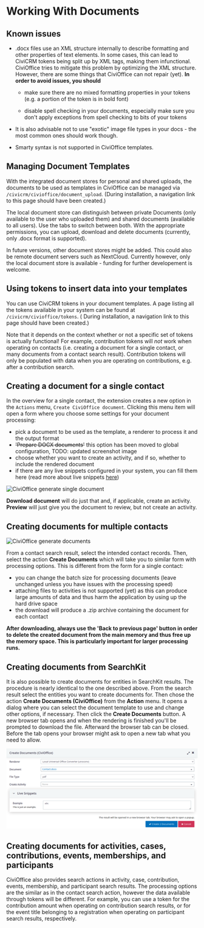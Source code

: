 # Working With Documents

## Known issues

+ .docx files use an XML structure internally to describe formatting and other
  properties of text elements. In some cases, this can lead to CiviCRM tokens
  being split up by XML tags, making them infunctional. CiviOffice tries to
  mitigate this problem by optimizing the XML structure. However, there are some
  things that CiviOffice can not repair (yet). **In order to avoid issues, you
  should**

  + make sure there are no mixed formatting properties in your tokens (e.g. a
    portion of the token is in bold font)

  + disable spell checking in your documents, especially make sure you don't
    apply exceptions from spell checking to bits of your tokens

+ It is also advisable not to use "exotic" image file types in your docs - the
  most common ones should work though.

+ Smarty syntax is not supported in CiviOffice templates.

## Managing Document Templates

With the integrated document stores for personal and shared uploads, the
documents to be used as templates in CiviOffice can be managed
via `/civicrm/civioffice/document_upload`. (During installation, a navigation
link to this page should have been created.)

The local document store can distinguish between private Documents (only
available to the user who uploaded them) and shared documents (available to all
users). Use the tabs to switch between both. With the appropriate permissions,
you can upload, download and delete documents (currently, only .docx format is
supported).

In future versions, other document stores might be added. This could also be
remote document servers such as NextCloud. Currently however, only the local
document store is available - funding for further developement is welcome.

## Using tokens to insert data into your templates

You can use CiviCRM tokens in your document templates. A page listing all the
tokens available in your system can be found at `/civicrm/civioffice/tokens`. (
During installation, a navigation link to this page should have been created.)

Note that it depends on the context whether or not a specific set of tokens is
actually functional! For example, contribution tokens will *not* work when
operating on contacts (i.e. creating a document for a single contact, or many
documents from a contact search result). Contribution tokens will only be
populated with data when you are operating on contributions, e.g. after a
contribution search.

## Creating a document for a single contact

In the overview for a single contact, the extension creates a new option in
the `Actions` menu, `Create CiviOffice document`. Clicking this menu item will
open a form where you choose some settings for your document processing:

- pick a document to be used as the template, a renderer to process it and the
  output format
- ~~'Prepare DOCX documents'~~ this option has been moved to global
  configuration, TODO: updated screenshot image
- choose whether you want to create an activity, and if so, whether to include
  the rendered document
- if there are any live snippets configured in your system, you can fill them
  here (read more about live
  snippets [here](inserting-content-with-live-snippets.md))

![CiviOffice generate single document](../img/civioffice-generate-single-document.png "CiviOffice generate documents")

**Download document** will do just that and, if applicable, create an activity.
**Preview** will just give you the document to review, but not create an
activity.

## Creating documents for multiple contacts

![CiviOffice generate documents](../img/civioffice-generate-documents.png "CiviOffice generate documents")

From a contact search result, select the intended contact records. Then, select
the action **Create Documents** which will take you to similar form with
processing options. This is different from the form for a single contact:

- you can change the batch size for processing documents (leave unchanged unless
  you have issues with the processing speed)
- attaching files to activities is not supported (yet) as this can produce large
  amounts of data and thus harm the application by using up the hard drive space
- the download will produce a .zip archive containing the document for each
  contact

**After downloading, always use the 'Back to previous page' button in order to
delete the created document from the main memory and thus free up the memory
space. This is particularly important for larger processing runs.**

## Creating documents from SearchKit

It is also possible to create documents for entities in SearchKit results. The
procedure is nearly identical to the one described above. From the search result
select the entities you want to create documents for. Then chose the action
**Create Documents (CiviOffice)** from the **Action** menu. It opens a dialog
where you can select the document template to use and change other options, if
necessary. Then click the **Create Documents** button. A new browser tab opens
and when the rendering is finished you'll be prompted to download the file.
Afterward the browser tab can be closed. Before the tab opens your browser might
ask to open a new tab what you need to allow.

![CiviOffice Creating documents from SearchKit](../img/searchkit-create-document.png "CiviOffice SearchKit action")

## Creating documents for activities, cases, contributions, events, memberships, and participants

CiviOffice also provides search actions in activity, case, contribution, events,
membership, and participant search results. The processing options are the
similar as in the contact search action, however the data available through
tokens will be different. For example, you can use a token for the contribution
amount when operating on contribution search results, or for the event title
belonging to a registration when operating on participant search results,
respectively.
